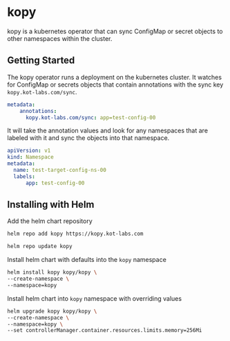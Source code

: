 # kopy

kopy is a kubernetes operator that can sync ConfigMap or secret objects to other namespaces within the cluster.

## Getting Started
The kopy operator runs a deployment on the kubernetes cluster.  It watches for ConfigMap or secrets objects that contain annotations with the sync key `kopy.kot-labs.com/sync`.

```yaml title="ConfigMap/secret object annotations"
metadata:
    annotations:
      kopy.kot-labs.com/sync: app=test-config-00
```

It will take the annotation values and look for any namespaces that are labeled with it and sync the objects into that namespace.

```yaml title="namespace with sync label"
apiVersion: v1
kind: Namespace
metadata:
  name: test-target-config-ns-00
  labels:
      app: test-config-00
```

## Installing with Helm
Add the helm chart repository
```bash
helm repo add kopy https://kopy.kot-labs.com

helm repo update kopy
```

Install helm chart with defaults into the `kopy` namespace
```bash
helm install kopy kopy/kopy \
--create-namespace \
--namespace=kopy
```

Install helm chart into `kopy` namespace with overriding values
```bash
helm upgrade kopy kopy/kopy \
--create-namespace \
--namespace=kopy \
--set controllerManager.container.resources.limits.memory=256Mi
```